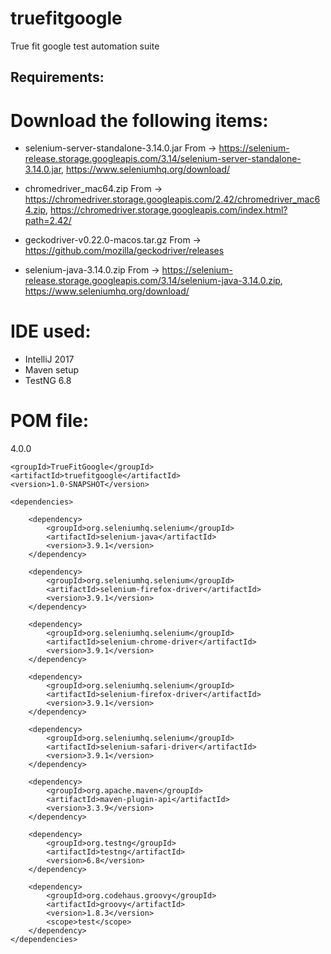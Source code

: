 # truefitgoogle
True fit google test automation suite

Requirements:
-------------

Download the following items:
==============================
- selenium-server-standalone-3.14.0.jar
From -> https://selenium-release.storage.googleapis.com/3.14/selenium-server-standalone-3.14.0.jar, 
https://www.seleniumhq.org/download/

- chromedriver_mac64.zip 
From -> https://chromedriver.storage.googleapis.com/2.42/chromedriver_mac64.zip, 
https://chromedriver.storage.googleapis.com/index.html?path=2.42/

- geckodriver-v0.22.0-macos.tar.gz
From -> https://github.com/mozilla/geckodriver/releases

- selenium-java-3.14.0.zip
From -> https://selenium-release.storage.googleapis.com/3.14/selenium-java-3.14.0.zip, 
https://www.seleniumhq.org/download/


IDE used:
=========
* IntelliJ 2017
* Maven setup
* TestNG 6.8

POM file:
=========
<?xml version="1.0" encoding="UTF-8"?>
<project xmlns="http://maven.apache.org/POM/4.0.0"
         xmlns:xsi="http://www.w3.org/2001/XMLSchema-instance"
         xsi:schemaLocation="http://maven.apache.org/POM/4.0.0 http://maven.apache.org/xsd/maven-4.0.0.xsd">
    <modelVersion>4.0.0</modelVersion>

    <groupId>TrueFitGoogle</groupId>
    <artifactId>truefitgoogle</artifactId>
    <version>1.0-SNAPSHOT</version>

    <dependencies>

        <dependency>
            <groupId>org.seleniumhq.selenium</groupId>
            <artifactId>selenium-java</artifactId>
            <version>3.9.1</version>
        </dependency>

        <dependency>
            <groupId>org.seleniumhq.selenium</groupId>
            <artifactId>selenium-firefox-driver</artifactId>
            <version>3.9.1</version>
        </dependency>

        <dependency>
            <groupId>org.seleniumhq.selenium</groupId>
            <artifactId>selenium-chrome-driver</artifactId>
            <version>3.9.1</version>
        </dependency>

        <dependency>
            <groupId>org.seleniumhq.selenium</groupId>
            <artifactId>selenium-firefox-driver</artifactId>
            <version>3.9.1</version>
        </dependency>

        <dependency>
            <groupId>org.seleniumhq.selenium</groupId>
            <artifactId>selenium-safari-driver</artifactId>
            <version>3.9.1</version>
        </dependency>

        <dependency>
            <groupId>org.apache.maven</groupId>
            <artifactId>maven-plugin-api</artifactId>
            <version>3.3.9</version>
        </dependency>

        <dependency>
            <groupId>org.testng</groupId>
            <artifactId>testng</artifactId>
            <version>6.8</version>
        </dependency>

        <dependency>
            <groupId>org.codehaus.groovy</groupId>
            <artifactId>groovy</artifactId>
            <version>1.8.3</version>
            <scope>test</scope>
        </dependency>
    </dependencies>
</project>

